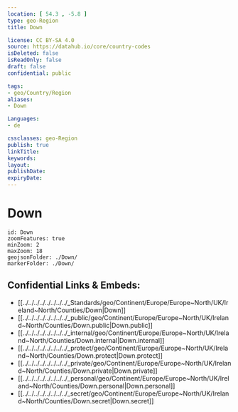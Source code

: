 ```yaml
---
location: [ 54.3 , -5.8 ] 
type: geo-Region
title: Down

license: CC BY-SA 4.0
source: https://datahub.io/core/country-codes
isDeleted: false
isReadOnly: false
draft: false
confidential: public

tags:
- geo/Country/Region
aliases:
- Down

Languages:
- de

cssclasses: geo-Region
publish: true
linkTitle: 
keywords: 
layout: 
publishDate: 
expiryDate: 
---
```


# Down

```leaflet
id: Down
zoomFeatures: true 
minZoom: 2 
maxZoom: 18
geojsonFolder: ./Down/
markerFolder: ./Down/
```


## Confidential Links & Embeds: 
- [[../../../../../../../../_Standards/geo/Continent/Europe/Europe~North/UK/Ireland~North/Counties/Down|Down]] 
- [[../../../../../../../../_public/geo/Continent/Europe/Europe~North/UK/Ireland~North/Counties/Down.public|Down.public]] 
- [[../../../../../../../../_internal/geo/Continent/Europe/Europe~North/UK/Ireland~North/Counties/Down.internal|Down.internal]] 
- [[../../../../../../../../_protect/geo/Continent/Europe/Europe~North/UK/Ireland~North/Counties/Down.protect|Down.protect]] 
- [[../../../../../../../../_private/geo/Continent/Europe/Europe~North/UK/Ireland~North/Counties/Down.private|Down.private]] 
- [[../../../../../../../../_personal/geo/Continent/Europe/Europe~North/UK/Ireland~North/Counties/Down.personal|Down.personal]] 
- [[../../../../../../../../_secret/geo/Continent/Europe/Europe~North/UK/Ireland~North/Counties/Down.secret|Down.secret]] 

